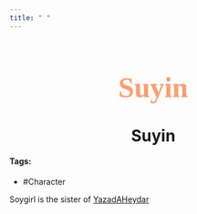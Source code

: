 ```yaml
---
title: " "
---
```


<h1 align="center" style="color: #FF9E71; font-family:pso2_font; font-size:50px;">Suyin </h1>
<h1 align="center">Suyin</h1>

#### Tags:
- #Character

Soygirl is the sister of [YazadAHeydar](Characters/YazadAHeydar.md)